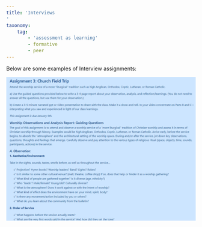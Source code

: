 ```yaml
---
title: 'Interviews
'
taxonomy:
    tag:
        - 'assessment as learning'
        - formative
        - peer
---
```


Below are some examples of Interview assignments:


![](WRSH-101-field-trip.png)
